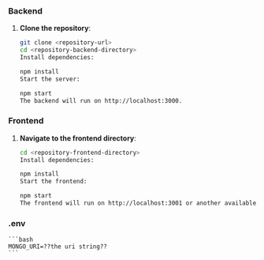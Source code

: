 ### Backend

1. **Clone the repository**:
    ```bash
    git clone <repository-url>
    cd <repository-backend-directory>
    Install dependencies:
    ```

    ```bash
    npm install
    Start the server:
    ```
    ```bash
    npm start
    The backend will run on http://localhost:3000.
    ```

### Frontend

1. **Navigate to the frontend directory**:

    ```bash
    cd <repository-frontend-directory>
    Install dependencies:
    ```
    ```bash 
    npm install
    Start the frontend:
    ```
    ```bash
    npm start
    The frontend will run on http://localhost:3001 or another available port.
    ```

### .env

    ```bash
    MONGO_URI=??the uri string??
    ```
